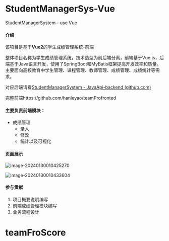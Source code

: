 # StudentManagerSys-Vue
StudentManagerSystem - use Vue 

#### 介绍

该项目是基于**Vue2**的学生成绩管理系统-前端 

整体项目名称为学生成绩管理系统，技术选型为前后端分离，前端基于Vue.js，后端基于Java语言开发，使用了SpringBoot和MyBatis框架提高开发效率和质量。主要面向高校教育中学生管理、课程管理、教师管理、成绩管理、成绩统计等需求。

对应后端请看[StudentManagerSystem - JavaApi-backend (github.com)](https://github.com/Patrickming/StudentManagerSysApi)

完整前端https://github.com/hanleyao/teamProfronted



#### 主要负责前端模块：

- 成绩管理
  - 录入
  - 修改
  - 统计以及可视化

#### 页面展示

![image-20240130010425270](C:\Users\韩乐瑶\AppData\Roaming\Typora\typora-user-images\image-20240130010425270.png)

![image-20240130010433604](C:\Users\韩乐瑶\AppData\Roaming\Typora\typora-user-images\image-20240130010433604.png)

#### 参与贡献

1.  项目概要说明编写
1.  前端成绩管理模块编写
1.  业务流程设计

# teamFroScore
